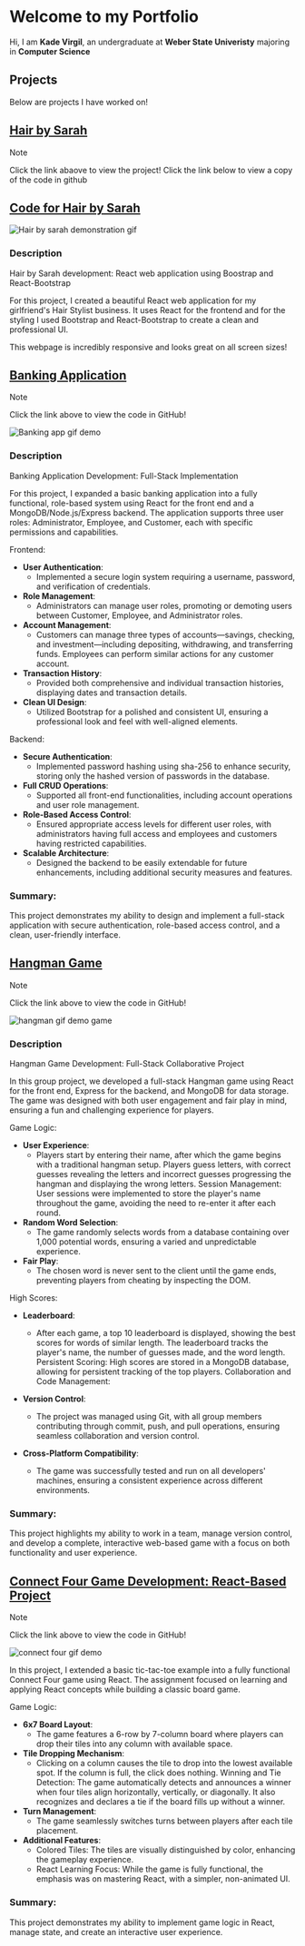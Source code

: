 # Welcome to my Portfolio
Hi, I am **Kade Virgil**, an undergraduate at **Weber State Univeristy** majoring in **Computer Science**
## Projects
Below are projects I have worked on!

## [Hair by Sarah](https://hairbysarah.netlify.app/)
> [!NOTE]
> Click the link abaove to view the project!
> Click the link below to view a copy of the code in github

## [Code for Hair by Sarah](https://github.com/kadevirgil/Portfolio/tree/main/hair-by-sarah-copy)

![Hair by sarah demonstration gif](/gifs/hair-by-sarah.gif)

### Description
Hair by Sarah development: React web application using Boostrap and React-Bootstrap

For this project, I created a beautiful React web application for my girlfriend's Hair Stylist 
business. It uses React for the frontend and for the styling I used Bootstrap and React-Bootstrap
to create a clean and professional UI.

This webpage is incredibly responsive and looks great on all screen sizes!


## [Banking Application](https://github.com/kadevirgil/Portfolio/tree/main/Banking-App)

> [!NOTE]
> Click the link above to view the code in GitHub!

![Banking app gif demo](/gifs/banking-app.gif)

### Description
Banking Application Development: Full-Stack Implementation

For this project, I expanded a basic banking application into a fully functional, role-based system using React for the front end and a MongoDB/Node.js/Express backend. The application supports three user roles: Administrator, Employee, and Customer, each with specific permissions and capabilities.

Frontend:

- **User Authentication**:
  - Implemented a secure login system requiring a username, password, and verification of credentials.
- **Role Management**:
  - Administrators can manage user roles, promoting or demoting users between Customer, Employee, and Administrator roles.
- **Account Management**:
  - Customers can manage three types of accounts—savings, checking, and investment—including depositing, withdrawing, and transferring funds. Employees can perform similar actions for any customer account.
- **Transaction History**:
  - Provided both comprehensive and individual transaction histories, displaying dates and transaction details.
- **Clean UI Design**:
  - Utilized Bootstrap for a polished and consistent UI, ensuring a professional look and feel with well-aligned elements.

Backend:

- **Secure Authentication**:
  - Implemented password hashing using sha-256 to enhance security, storing only the hashed version of passwords in the database.
- **Full CRUD Operations**:
  - Supported all front-end functionalities, including account operations and user role management.
- **Role-Based Access Control**:
  - Ensured appropriate access levels for different user roles, with administrators having full access and employees and customers having restricted capabilities.
- **Scalable Architecture**:
  - Designed the backend to be easily extendable for future enhancements, including additional security measures and features.

### Summary: 
This project demonstrates my ability to design and implement a full-stack application with secure authentication, role-based access control, and a clean, user-friendly interface.

## [Hangman Game](https://github.com/kadevirgil/Portfolio/tree/main/CS3750_Hangman_Game)

> [!NOTE]
> Click the link above to view the code in GitHub!

![hangman gif demo game](/gifs/hangman-game.gif)

### Description
Hangman Game Development: Full-Stack Collaborative Project

In this group project, we developed a full-stack Hangman game using React for the front end, Express for the backend, and MongoDB for data storage. The game was designed with both user engagement and fair play in mind, ensuring a fun and challenging experience for players.

Game Logic:

- **User Experience**:
  - Players start by entering their name, after which the game begins with a traditional hangman setup. Players guess letters, with correct guesses revealing the letters and incorrect guesses progressing the hangman and displaying the wrong letters.
Session Management: User sessions were implemented to store the player's name throughout the game, avoiding the need to re-enter it after each round.
- **Random Word Selection**:
  - The game randomly selects words from a database containing over 1,000 potential words, ensuring a varied and unpredictable experience.
- **Fair Play**:
  - The chosen word is never sent to the client until the game ends, preventing players from cheating by inspecting the DOM.
  
High Scores:

- **Leaderboard**:
  - After each game, a top 10 leaderboard is displayed, showing the best scores for words of similar length. The leaderboard tracks the player's name, the number of guesses made, and the word length.
Persistent Scoring: High scores are stored in a MongoDB database, allowing for persistent tracking of the top players.
Collaboration and Code Management:

- **Version Control**:
  - The project was managed using Git, with all group members contributing through commit, push, and pull operations, ensuring seamless collaboration and version control.
- **Cross-Platform Compatibility**:
  - The game was successfully tested and run on all developers' machines, ensuring a consistent experience across different environments.

### Summary: 
This project highlights my ability to work in a team, manage version control, and develop a complete, interactive web-based game with a focus on both functionality and user experience.

## [Connect Four Game Development: React-Based Project](https://github.com/kadevirgil/Portfolio/tree/main/connect-4)

> [!NOTE]
> Click the link above to view the code in GitHub!

![connect four gif demo](/gifs/connect-4.gif)

In this project, I extended a basic tic-tac-toe example into a fully functional Connect Four game using React. The assignment focused on learning and applying React concepts while building a classic board game.

Game Logic:

- **6x7 Board Layout**:
    - The game features a 6-row by 7-column board where players can drop their tiles into any column with available space.
- **Tile Dropping Mechanism**:
    - Clicking on a column causes the tile to drop into the lowest available spot. If the column is full, the click does nothing.
Winning and Tie Detection: The game automatically detects and announces a winner when four tiles align horizontally, vertically, or diagonally. It also recognizes and declares a tie if the board fills up without a winner.
- **Turn Management**:
    - The game seamlessly switches turns between players after each tile placement.
- **Additional Features**:
    - Colored Tiles: The tiles are visually distinguished by color, enhancing the gameplay experience.
    - React Learning Focus: While the game is fully functional, the emphasis was on mastering React, with a simpler, non-animated UI.

### Summary:
This project demonstrates my ability to implement game logic in React, manage state, and create an interactive user experience.


